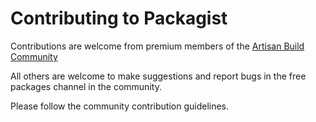 # Contributing to Packagist

Contributions are welcome from premium members of the [Artisan Build Community](https://artisan.community)

All others are welcome to make suggestions and report bugs in the free packages channel in the community.

Please follow the community contribution guidelines.
